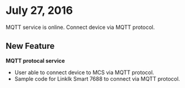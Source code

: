 # July 27, 2016


MQTT service is online. Connect device via MQTT protocol.

## New Feature

**MQTT protocal service**

* User able to connect device to MCS via MQTT protocol.
* Sample code for LinkIk Smart 7688 to connect via MQTT protocol.

